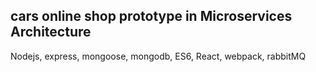 ## cars online shop prototype in Microservices Architecture

Nodejs, express, mongoose, mongodb, ES6, React, webpack,
rabbitMQ
